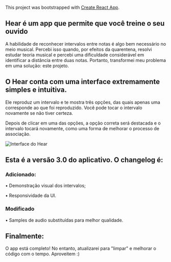 This project was bootstrapped with [Create React App](https://github.com/facebook/create-react-app).

## Hear é um app que permite que você treine o seu ouvido

A habilidade de reconhecer intervalos entre notas é algo bem necessário no meio musical. Percebi isso quando, por efeitos da quarentena, resolvi estudar teoria musical e percebi uma dificuldade considerável em identificar a distância entre duas notas. Portanto, transformei meu problema em uma solução: este projeto.

## O Hear conta com uma interface extremamente simples e intuitiva.

Ele reproduz um intervalo e te mostra três opções, das quais apenas uma corresponde ao que foi reproduzido. Você pode tocar o intervalo novamente se não tiver certeza.

Depois de clicar em uma das opções, a opção correta será destacada e o intervalo tocará novamente, como uma forma de melhorar o processo de associação.

![Interface do Hear](https://i.imgur.com/h91CozE.png)

## Esta é a versão 3.0 do aplicativo. O changelog é:

### Adicionado:

• Demonstração visual dos intervalos;

• Responsividade da UI.

### Modificado

• Samples de audio substituídas para melhor qualidade.

## Finalmente:

O app está completo! No entanto, atualizarei para "limpar" e melhorar o código com o tempo. Aproveitem :)
 
